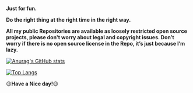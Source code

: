 **Just for fun.**  

**Do the right thing at the right time in the right way.**  

**All my public Repositories are available as loosely restricted open source projects, please don't worry about legal and copyright issues. Don’t worry if there is no open source license in the Repo, it’s just because I’m lazy.**  

[![Anurag's GitHub stats](https://github-readme-stats.vercel.app/api?username=LYF123123&show_icons=true&count_private=true)](https://github.com/anuraghazra/github-readme-stats)

[![Top Langs](https://github-readme-stats.vercel.app/api/top-langs/?username=LYF123123&layout=compact&langs_count=5)](https://github.com/anuraghazra/github-readme-stats)


:wink:**Have a Nice day!**:wink:
